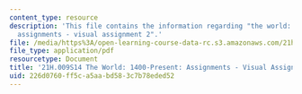 ```yaml
---
content_type: resource
description: 'This file contains the information regarding "the world: 1400-present:
  assignments - visual assignment 2".'
file: /media/https%3A/open-learning-course-data-rc.s3.amazonaws.com/21h-009-the-world-1400-present-spring-2014/226d0760ff5ca5aabd583c7b78eded52_MIT21H_009S14_VisualAsign2.pdf
file_type: application/pdf
resourcetype: Document
title: '21H.009S14 The World: 1400-Present: Assignments - Visual Assignment 2'
uid: 226d0760-ff5c-a5aa-bd58-3c7b78eded52
---
```

